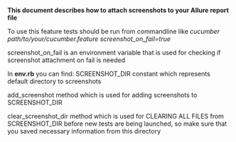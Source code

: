 **This document describes how to attach screenshots to your Allure report file**

To use this feature tests should be run from commandline like
    _cucumber path/to/your/cucumber.feature screenshot_on_fail=true_
    
screenshot_on_fail is an environment variable that is used for checking if screenshot
attachment on fail is needed

In **env.rb** you can find:
SCREENSHOT_DIR constant which represents default directory to screenshots

add_screenshot method which is used for adding screenshots to SCREENSHOT_DIR

clear_screenshot_dir method which is used for CLEARING ALL FILES from SCREENSHOT_DIR before new 
tests are being launched, so make sure that you saved necessary information from this directory